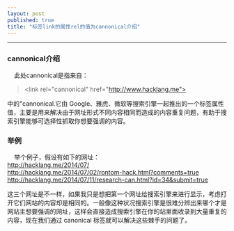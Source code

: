 ```yaml
---
layout: post
published: true
title: "标签link的属性rel的值为cannonical介绍"
---
```


----------------------------------------------

### cannonical介绍
&nbsp;&nbsp;&nbsp;&nbsp;此处cannonical是指来自：
>&lt;link rel="cannonical" href="http://www.hacklang.me">

中的"cannonical.它由 Google、雅虎、微软等搜索引擎一起推出的一个标签属性值，主要是用来解决由于网址形式不同内容相同而造成的内容重复问题，有助于搜索引擎能够可选择性抓取你想要强调的内容。

### 举例
&nbsp;&nbsp;&nbsp;&nbsp;举个例子，假设有如下的网址：   
http://hacklang.me/2014/07/   
http://hacklang.me/2014/07/02/rontom-hack.html?comments=true   
http://hacklang.me/2014/07/11/research-can.html?id=34&submit=true

这三个网址是不一样，如果我只是想把第一个网址给搜索引擎来进行显示，考虑打开它们网站的内容却是相同的。一般像这种状况搜索引擎是很难分辨出来哪个才是网站主想要强调的网址，这样会直接造成搜索引擎在你的站里面收录到大量重复的内容，现在我们通过 canonical 标签就可以解决这些棘手的问题了。